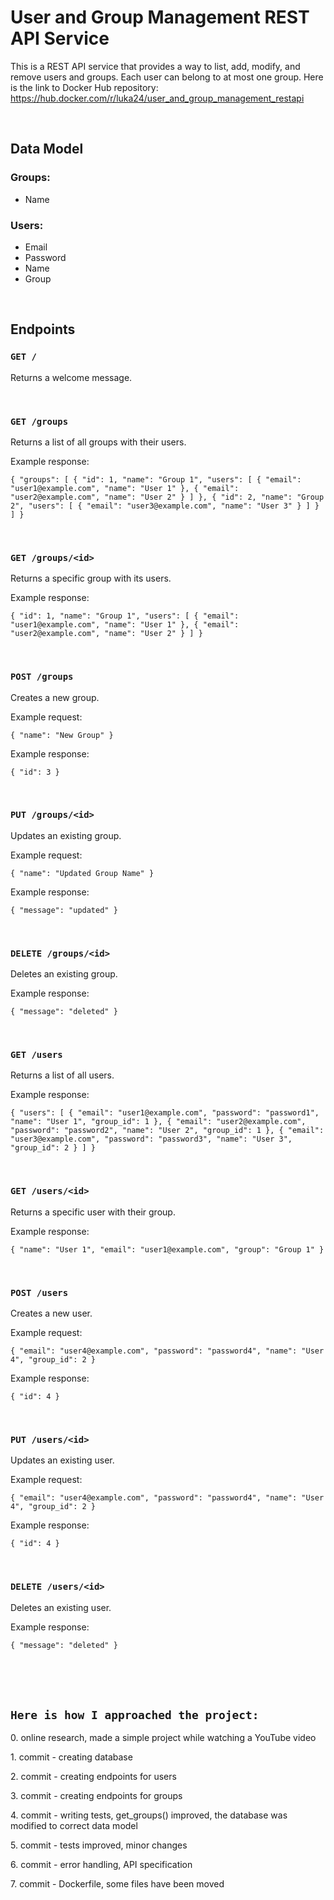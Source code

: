 User and Group Management REST API Service
==========================================

This is a REST API service that provides a way to list, add, modify, and remove users and groups. Each user can belong to at most one group.
Here is the link to Docker Hub repository: https://hub.docker.com/r/luka24/user_and_group_management_restapi
<br />


<br />

Data Model
----------

### Groups:

-   Name

### Users:

-   Email
-   Password
-   Name
-   Group

<br />


Endpoints
---------

### `GET /`

Returns a welcome message.

<br />

### `GET /groups`

Returns a list of all groups with their users.

Example response:

`{
    "groups": [
        {
            "id": 1,
            "name": "Group 1",
            "users": [
                {
                    "email": "user1@example.com",
                    "name": "User 1"
                },
                {
                    "email": "user2@example.com",
                    "name": "User 2"
                }
            ]
        },
        {
            "id": 2,
            "name": "Group 2",
            "users": [
                {
                    "email": "user3@example.com",
                    "name": "User 3"
                }
            ]
        }
    ]
}`


<br />

### `GET /groups/<id>`

Returns a specific group with its users.

Example response:

`{
    "id": 1,
    "name": "Group 1",
    "users": [
        {
            "email": "user1@example.com",
            "name": "User 1"
        },
        {
            "email": "user2@example.com",
            "name": "User 2"
        }
    ]
}`

<br />


### `POST /groups`

Creates a new group.

Example request:

`{
    "name": "New Group"
}`

Example response:


`{
    "id": 3
}`

<br />

### `PUT /groups/<id>`

Updates an existing group.

Example request:

`{
    "name": "Updated Group Name"
}`

Example response:

`{
    "message": "updated"
}`

<br />

### `DELETE /groups/<id>`

Deletes an existing group.

Example response:

`{
    "message": "deleted"
}`

<br />

### `GET /users`

Returns a list of all users.

Example response:

`{
    "users": [
        {
            "email": "user1@example.com",
            "password": "password1",
            "name": "User 1",
            "group_id": 1
        },
        {
            "email": "user2@example.com",
            "password": "password2",
            "name": "User 2",
            "group_id": 1
        },
        {
            "email": "user3@example.com",
            "password": "password3",
            "name": "User 3",
            "group_id": 2
        }
    ]
}`

<br />

### `GET /users/<id>`

Returns a specific user with their group.

Example response:


`{
    "name": "User 1",
    "email": "user1@example.com",
    "group": "Group 1"
}`

<br />

### `POST /users`

Creates a new user.

Example request:

`{
    "email": "user4@example.com",
    "password": "password4",
    "name": "User 4",
    "group_id": 2
}`

Example response:

`{
    "id": 4
}`

<br />

### `PUT /users/<id>`

Updates an existing user.

Example request:

`{
    "email": "user4@example.com",
    "password": "password4",
    "name": "User 4",
    "group_id": 2
}`

Example response:

`{
    "id": 4
}`

<br />

### `DELETE /users/<id>`

Deletes an existing user.

Example response:

`{
    "message": "deleted"
}`


<br />
<br />
<br />

`Here is how I approached the project:`
----------

0\. online research, made a simple project while watching a YouTube video

1\. commit - creating database

2\. commit - creating endpoints for users

3\. commit - creating endpoints for groups

4\. commit - writing tests, get_groups() improved, the database was modified to correct data model

5\. commit - tests improved, minor changes

6\. commit - error handling, API specification

7\. commit - Dockerfile, some files have been moved
